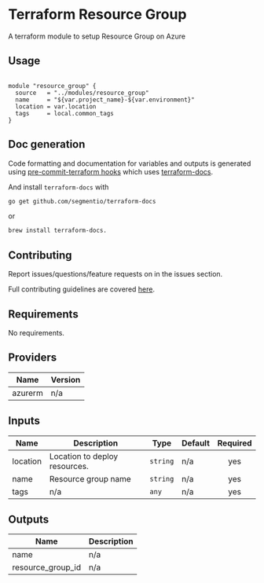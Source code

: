 # Terraform Resource Group
A terraform module to setup Resource Group on Azure

## Usage

```hcl

module "resource_group" {
  source   = "../modules/resource_group"
  name     = "${var.project_name}-${var.environment}"
  location = var.location
  tags     = local.common_tags
}

```

## Doc generation

Code formatting and documentation for variables and outputs is generated using [pre-commit-terraform hooks](https://github.com/antonbabenko/pre-commit-terraform) which uses [terraform-docs](https://github.com/segmentio/terraform-docs).


And install `terraform-docs` with
```bash
go get github.com/segmentio/terraform-docs
```
or
```bash
brew install terraform-docs.
```

## Contributing

Report issues/questions/feature requests on in the issues section.

Full contributing guidelines are covered [here](CONTRIBUTING.md).

<!-- BEGINNING OF PRE-COMMIT-TERRAFORM DOCS HOOK -->
## Requirements

No requirements.

## Providers

| Name | Version |
|------|---------|
| azurerm | n/a |

## Inputs

| Name | Description | Type | Default | Required |
|------|-------------|------|---------|:--------:|
| location | Location to deploy resources. | `string` | n/a | yes |
| name | Resource group name | `string` | n/a | yes |
| tags | n/a | `any` | n/a | yes |

## Outputs

| Name | Description |
|------|-------------|
| name | n/a |
| resource\_group\_id | n/a |

<!-- END OF PRE-COMMIT-TERRAFORM DOCS HOOK -->
